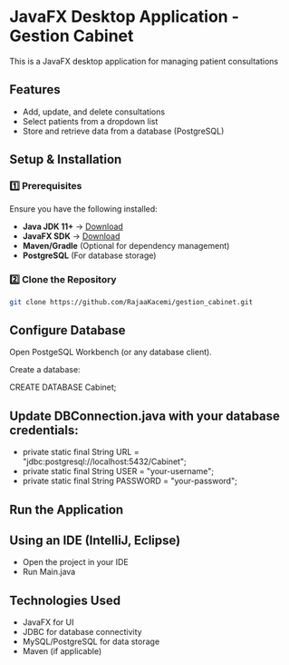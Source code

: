 # JavaFX Desktop Application - Gestion Cabinet

This is a JavaFX desktop application for managing patient consultations

## Features
- Add, update, and delete consultations
- Select patients from a dropdown list
- Store and retrieve data from a database (PostgreSQL)

## Setup & Installation

### 1️⃣ Prerequisites
Ensure you have the following installed:
- **Java JDK 11+** → [Download](https://www.oracle.com/java/technologies/javase-jdk11-downloads.html)
- **JavaFX SDK** → [Download](https://gluonhq.com/products/javafx/)
- **Maven/Gradle** (Optional for dependency management)
- **PostgreSQL** (For database storage)

### 2️⃣ Clone the Repository
```sh
git clone https://github.com/RajaaKacemi/gestion_cabinet.git
```
## Configure Database
Open PostgeSQL Workbench (or any database client).

Create a database:

CREATE DATABASE Cabinet;

## Update DBConnection.java with your database credentials:

- private static final String URL = "jdbc:postgresql://localhost:5432/Cabinet";
- private static final String USER = "your-username";
- private static final String PASSWORD = "your-password";

##  Run the Application

## Using an IDE (IntelliJ, Eclipse)
- Open the project in your IDE
- Run Main.java

## Technologies Used

- JavaFX for UI
- JDBC for database connectivity
- MySQL/PostgreSQL for data storage
- Maven (if applicable)